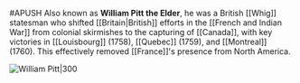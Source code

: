 #APUSH 
Also known as **William Pitt the Elder**, he was a British [[Whig]] statesman who shifted [[Britain|British]] efforts in the [[French and Indian War]] from colonial skirmishes to the capturing of [[Canada]], with key victories in [[Louisbourg]] (1758), [[Quebec]] (1759), and [[Montreal]] (1760). This effectively removed [[France]]'s presence from North America.

![William Pitt|300](https://upload.wikimedia.org/wikipedia/commons/thumb/e/e2/William_Pitt%2C_1st_Earl_of_Chatham_after_Richard_Brompton.jpg/220px-William_Pitt%2C_1st_Earl_of_Chatham_after_Richard_Brompton.jpg)
